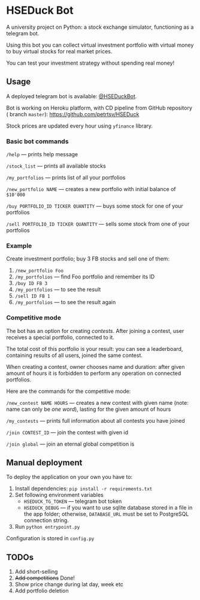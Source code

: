 # HSEDuck Bot

A university project on Python: a stock exchange simulator, functioning as a telegram bot.

Using this bot you can collect virtual investment portfolio with virtual money to buy virtual stocks for real market
prices.

You can test your investment strategy without spending real money!

## Usage

A deployed telegram bot is available: [@HSEDuckBot](https://t.me/hseduckbot).

Bot is working on Heroku platform, with CD pipeline from GitHub repository (
branch `master`): https://github.com/petrtsv/HSEDuck

Stock prices are updated every hour using `yfinance` library.

### Basic bot commands

`/help` — prints help message

`/stock_list` — prints all available stocks

`/my_portfolios` — prints list of all your portfolios

`/new_portfolio NAME` — creates a new portfolio with initial balance of `$10'000`

`/buy PORTFOLIO_ID TICKER QUANTITY` — buys some stock for one of your portfolios

`/sell PORTFOLIO_ID TICKER QUANTITY` — sells some stock from one of your portfolios

### Example

Create investment portfolio; buy 3 FB stocks and sell one of them:

1. `/new_portfolio Foo`
2. `/my_portfolios` — find Foo portfolio and remember its ID
3. `/buy ID FB 3`
4. `/my_portfolios` — to see the result
5. `/sell ID FB 1`
6. `/my_portfolios` — to see the result again

### Competitive mode

The bot has an option for creating _contests_. After joining a contest, user receives a special portfolio, connected to
it.

The total cost of this portfolio is your result: you can see a leaderboard, containing results of all users, joined the
same contest.

When creating a contest, owner chooses name and duration: after given amount of hours it is forbidden to perform any
operation on connected portfolios.

Here are the commands for the competitive mode:

`/new_contest NAME HOURS` — creates a new contest with given name (note: name can only be _one word_), lasting for the
given amount of hours

`/my_contests` — prints full information about all contests you have joined

`/join CONTEST_ID` — join the contest with given id

`/join global` — join an eternal global competition is

## Manual deployment

To deploy the application on your own you have to:

1. Install dependencies: `pip install -r requirements.txt`
2. Set following environment variables
    * `HSEDUCK_TG_TOKEN` — telegram bot token
    * `HSEDUCK_DEBUG` — if you want to use sqlite database stored in a file in the app folder; otherwise, `DATABASE_URL`
      must be set to PostgreSQL connection string.
3. Run `python entrypoint.py`

Configuration is stored in `config.py`

## TODOs

1. Add short-selling
2. ~~Add competitions~~ Done!
3. Show price change during lat day, week etc
4. Add portfolio deletion
